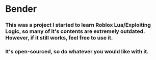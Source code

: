 # Bender
### This was a project I started to learn Roblox Lua/Exploiting Logic, so many of it's contents are extremely outdated. However, if it still works, feel free to use it.
### It's open-sourced, so do whatever you would like with it.
